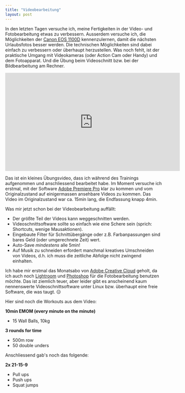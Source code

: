 ```yaml
---
title: "Videobearbeitung"
layout: post
---
```

In den letzten Tagen versuche ich, meine Fertigkeiten in der Video- und Fotobearbeitung etwas zu verbessern. Ausserdem versuche ich, die Möglichkeiten der [Canon EOS 1100D][0] kennenzulernen, damit die nächsten Urlaubsfotos besser werden. Die technischen Möglichkeiten sind dabei einfach zu verbessern oder überhaupt herzustellen. Was noch fehlt, ist der praktische Umgang mit Videokameras (oder Action Cam oder Handy) und dem Fotoapparat. Und die Übung beim Videoschnitt bzw. bei der Bildbearbeitung am Rechner.

<iframe width="560" height="315" src="https://www.youtube.com/embed/Ws0nffzFIwI" frameborder="0" allowfullscreen></iframe>

Das ist ein kleines Übungsvideo, dass ich während des Trainings aufgenommen und anschliessend bearbeitet habe. Im Moment versuche ich erstmal, mit der Software [Adobe Premiere Pro][1] klar zu kommen und vom Originalzustand auf einigermassen ansehbare Videos zu kommen. Das Video im Originalzustand war ca. 15min lang, die Endfassung knapp 4min.

Was mir jetzt schon bei der Videobearbeitung auffällt:

* Der größte Teil der Videos kann weggeschnitten werden.
* Videoschnittsoftware sollte so einfach wie eine Schere sein (sprich: Shortcuts, wenige Mausaktionen).
* Eingebaute Filter für Schnittübergänge oder z.B. Farbanpassungen sind bares Geld (oder umgerechnete Zeit) wert.
* Auto-Save *mindestens* alle 5min!
* Auf Musik zu schneiden erfordert manchmal kreatives Umschneiden von Videos, d.h. ich muss die zeitliche Abfolge nicht zwingend einhalten.

Ich habe mir erstmal das Monatsabo von [Adobe Creative Cloud][2] geholt, da ich auch noch [Lightroom][3] und [Photoshop][4] für die Fotobearbeitung benutzen möchte. Das ist ziemlich teuer, aber leider gibt es anscheinend kaum nennenswerte Videoschnittsoftware unter Linux bzw. überhaupt eine freie Software, die was taugt. 😑

Hier sind noch die Workouts aus dem Video:

**10min EMOM (every minute on the minute)**

* 15 Wall Balls, 10kg

**3 rounds for time**

* 500m row
* 50 double unders

Anschliessend gab's noch das folgende:

**2x 21-15-9**

* Pull ups
* Push ups
* Squat jumps

[0]: https://www.amazon.de/dp/B004MKNBKU/kopisde-21
[1]: https://www.adobe.com/de/products/premiere.html
[2]: https://www.adobe.com/de/creativecloud.html
[3]: https://www.adobe.com/de/products/photoshop-lightroom.html
[4]: https://www.adobe.com/de/products/photoshop.html
